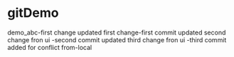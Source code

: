 # gitDemo
demo_abc-first change
updated first change-first commit
updated second change fron ui -second commit
updated third  change fron ui -third commit
added for conflict from-local 
